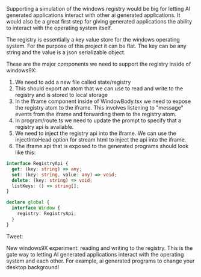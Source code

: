 Supporting a simulation of the windows registry would be big for letting AI generated applications interact with other ai generated applications.
It would also be a great first step for giving generated applications the ability to interact with the operating system itself.

The registry is essentially a key value store for the windows operating system. For the purpose of this project it can be flat.
The key can be any string and the value is a json serializable object.

These are the major components we need to support the registry inside of windows9X:

1. We need to add a new file called state/registry
2. This should export an atom that we can use to read and write to the registry and is stored to local storage
3. In the Iframe component inside of WindowBody.tsx we need to expose the registry atom to the iframe. This involves listening to "message" events from the iframe and forwarding them to the registry atom.
4. In program/route.ts we need to update the prompt to specify that a registry api is available.
5. We need to inject the registry api into the iframe. We can use the injectIntoHead option for stream html to inject the api into the iframe.
6. The iframe api that is exposed to the generated programs should look like this:

```typescript
interface RegistryApi {
  get: (key: string) => any;
  set: (key: string, value: any) => void;
  delete: (key: string) => void;
  listKeys: () => string[];
}

declare global {
  interface Window {
    registry: RegistryApi;
  }
}
```

Tweet:

New windows9X experiment: reading and writing to the registry. This is the gate way to letting AI generated applications interact with the operating system and each other. For example, ai generated programs to change your desktop background!
